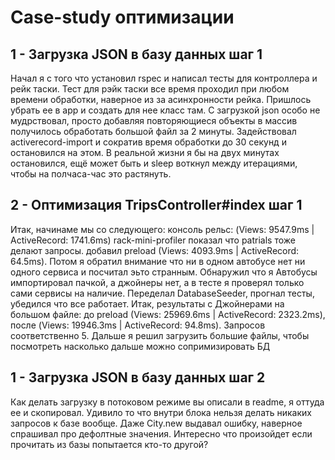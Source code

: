 # Case-study оптимизации

## 1 - Загрузка JSON в базу данных шаг 1
  Начал я с того что установил rspec и написал тесты для контроллера и рейк таски. Тест для рэйк таски все время проходил при любом времени обработки, наверное из за асинхронности рейка. Пришлось убрать ее в app и создать для нее класс там. С загрузкой json особо не мудрствовал, просто добавляя повторяющиеся объекты в массив получилось обработать большой файл за 2 минуты. Задействовал activerecord-import и сократив время обработки до 30 секунд и остановился на этом. В реальной жизни я бы на двух минутах остановился, ещё может быть и sleep воткнул между итерациями, чтобы на полчаса-час это растянуть. 

## 2 - Оптимизация TripsController#index шаг 1
  Итак, начинаме мы со следующего: консоль рельс: (Views: 9547.9ms | ActiveRecord: 1741.6ms) rack-mini-profiler показал что patrials тоже делают запросы. добавил preload (Views: 4093.9ms | ActiveRecord: 64.5ms). Потом я обратил внимание что ни в одном автобусе нет ни одного сервиса и посчитал эьто странным. Обнаружил что я Автобусы импортировал пачкой, а джойнеры нет, а в тесте я проверял только сами сервисы на наличие. Переделал DatabaseSeeder, прогнал тесты, убедился что все работает. Итак, результаты с Джойнерами на большом файле: до preload (Views: 25969.6ms | ActiveRecord: 2323.2ms), после (Views: 19946.3ms | ActiveRecord: 94.8ms). Запросов соответственно 5. Дальше я решил загрузить большие файлы, чтобы посмотреть насколько дальше можно сопримизировать БД

## 1 - Загрузка JSON в базу данных шаг 2
  Как делать загрузку в потоковом режиме вы описали в readme, я оттуда ее и скопировал. Удивило то что внутри блока нельзя делать никаких запросов к базе вообще. Даже City.new выдавал ошибку, наверное спрашивал про дефолтные значения. Интересно что произойдет если прочитать из базы попытается кто-то другой? 